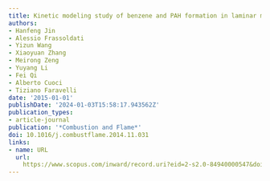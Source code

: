 ```yaml
---
title: Kinetic modeling study of benzene and PAH formation in laminar methane flames
authors:
- Hanfeng Jin
- Alessio Frassoldati
- Yizun Wang
- Xiaoyuan Zhang
- Meirong Zeng
- Yuyang Li
- Fei Qi
- Alberto Cuoci
- Tiziano Faravelli
date: '2015-01-01'
publishDate: '2024-01-03T15:58:17.943562Z'
publication_types:
- article-journal
publication: '*Combustion and Flame*'
doi: 10.1016/j.combustflame.2014.11.031
links:
- name: URL
  url: 
    https://www.scopus.com/inward/record.uri?eid=2-s2.0-84940000547&doi=10.1016%2fj.combustflame.2014.11.031&partnerID=40&md5=9b1b0ea9d254e24924e6d9e1a0e400e4
---
```

